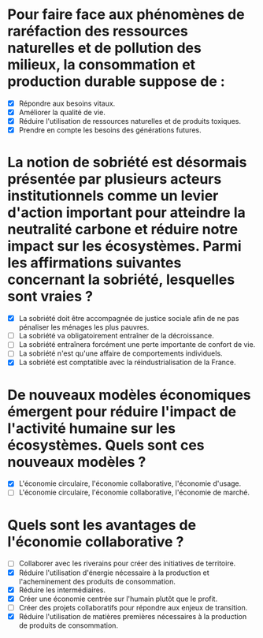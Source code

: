 # Pour faire face aux phénomènes de raréfaction des ressources naturelles et de pollution des milieux, la consommation et production durable suppose de :

* [X] Répondre aux besoins vitaux.
* [X] Améliorer la qualité de vie.
* [X] Réduire l'utilisation de ressources naturelles et de produits toxiques.
* [X] Prendre en compte les besoins des générations futures.

# La notion de sobriété est désormais présentée par plusieurs acteurs institutionnels comme un levier d'action important pour atteindre la neutralité carbone et réduire notre impact sur les écosystèmes. Parmi les affirmations suivantes concernant la sobriété, lesquelles sont vraies ?

* [X] La sobriété doit être accompagnée de justice sociale afin de ne pas pénaliser les ménages les plus pauvres.
* [ ] La sobriété va obligatoirement entraîner de la décroissance.
* [ ] La sobriété entraînera forcément une perte importante de confort de vie.
* [ ] La sobriété n'est qu'une affaire de comportements individuels.
* [X] La sobriété est comptatible avec la réindustrialisation de la France.

# De nouveaux modèles économiques émergent pour réduire l'impact de l'activité humaine sur les écosystèmes. Quels sont ces nouveaux modèles ?

* [X] L'économie circulaire, l'économie collaborative, l'économie d'usage.
* [ ] L'économie circulaire, l'économie collaborative, l'économie de marché.

# Quels sont les avantages de l'économie collaborative ?

* [ ] Collaborer avec les riverains pour créer des initiatives de territoire.
* [X] Réduire l'utilisation d'énergie nécessaire à la production et l'acheminement des produits de consommation.
* [X] Réduire les intermédiaires.
* [X] Créer une économie centrée sur l'humain plutôt que le profit.
* [ ] Créer des projets collaboratifs pour répondre aux enjeux de transition.
* [X] Réduire l'utilisation de matières premières nécessaires à la production de produits de consommation.

